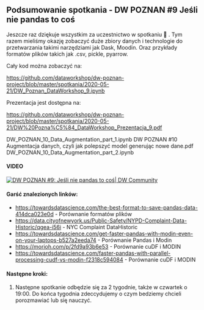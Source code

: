 ## Podsumowanie spotkania - DW POZNAN #9 Jeśli nie pandas to coś

Jeszcze raz dziękuje wszystkim za uczestnictwo w spotkaniu 🙂 . Tym razem mieliśmy okazję zobaczyć duże zbiory danych i technologie do przetwarzania takimi narzędziami jak Dask, Moodin. Oraz przykłady formatów plików takich jak .csv, pickle, pyarrow.

Cały kod można zobaczyć na:

https://github.com/dataworkshop/dw-poznan-project/blob/master/spotkania/2020-05-21/DW_Poznan_DataWorkshop_9.ipynb

Prezentacja jest dostępna na:

https://github.com/dataworkshop/dw-poznan-project/blob/master/spotkania/2020-05-21/DW%20Pozna%C5%84_DataWorkshop_Prezentacja_9.pdf

DW_POZNAN_10_Data_Augmentation_part_1.ipynb
DW POZNAN #10 Augmentacja danych, czyli jak polepszyć model generując nowe dane.pdf
DW_POZNAN_10_Data_Augmentation_part_2.ipynb

#### VIDEO

[![DW POZNAN #9: Jeśli nie pandas to coś| DW Community
](http://img.youtube.com/vi/GUydyiysfNI/0.jpg)](https://www.youtube.com/watch?v=GUydyiysfNI)


#### Garść znalezionych linków:

* https://towardsdatascience.com/the-best-format-to-save-pandas-data-414dca023e0d - Porównanie formatów plików
* https://data.cityofnewyork.us/Public-Safety/NYPD-Complaint-Data-Historic/qgea-i56i - NYC Complaint DataHistoric
* https://towardsdatascience.com/get-faster-pandas-with-modin-even-on-your-laptops-b527a2eeda74 - Porównanie Pandas i Modin
* https://morioh.com/p/2fd9a93b6e53 - Porównanie cuDF i MODIN
* https://towardsdatascience.com/faster-pandas-with-parallel-processing-cudf-vs-modin-f2318c594084 - Porównanie cuDF i MODIN

#### Następne kroki:

1. Następne spotkanie odbędzie się za 2 tygodnie, także w czwartek o 19:00. Do końca tygodnia zdeccydujemy o czym bedziemy chcieli porozmawiać lub się nauczyć.

   

